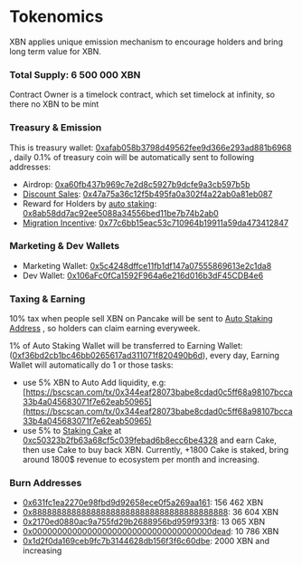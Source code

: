 # Tokenomics

XBN applies unique emission mechanism to encourage holders and bring long term value for XBN.



### Total Supply: 6 500 000 XBN

Contract Owner is a timelock contract, which set timelock at infinity, so there no XBN to be mint

### Treasury & Emission 

This is treasury wallet: [0xafab058b3798d49562fee9d366e293ad881b6968](https://bscscan.com/token/0x547cbe0f0c25085e7015aa6939b28402eb0ccdac?a=0xafab058b3798d49562fee9d366e293ad881b6968) , daily 0.1% of treasury coin will be automatically sent to following addresses:

* Airdrop: [0xa60fb437b969c7e2d8c5927b9dcfe9a3cb597b5b](https://bscscan.com/token/0x547cbe0f0c25085e7015aa6939b28402eb0ccdac?a=0xa60fb437b969c7e2d8c5927b9dcfe9a3cb597b5b)
* [Discount Sales](https://xbn.elasticbitcoin.org/xbn/sales/): [0x47a75a36c12f5b495fa0a302f4a22ab0a81eb087](https://bscscan.com/token/0x547cbe0f0c25085e7015aa6939b28402eb0ccdac?a=0x47a75a36c12f5b495fa0a302f4a22ab0a81eb087) 
* Reward for Holders by [auto staking](https://xbn.elasticbitcoin.org/staking/): [0x8ab58dd7ac92ee5088a34556bed11be7b74b2ab0](https://bscscan.com/token/0x547cbe0f0c25085e7015aa6939b28402eb0ccdac?a=0x8ab58dd7ac92ee5088a34556bed11be7b74b2ab0) 
* [Migration Incentive](https://xbn.elasticbitcoin.org/migration): [0x77c6bb15eac53c710964b19911a59da473412847](https://bscscan.com/token/0x547cbe0f0c25085e7015aa6939b28402eb0ccdac?a=0x77c6bb15eac53c710964b19911a59da473412847)

### Marketing & Dev Wallets

* Marketing Wallet: [0x5c4248dffce11fb1df147a07555869613e2c1da8](https://bscscan.com/token/0x547cbe0f0c25085e7015aa6939b28402eb0ccdac?a=0x5c4248dffce11fb1df147a07555869613e2c1da8)
* Dev Wallet: [0x106aFc0fCa1592F964a6e216d016b3dF45CDB4e6](https://bscscan.com/token/0x547cbe0f0c25085e7015aa6939b28402eb0ccdac?a=0x106aFc0fCa1592F964a6e216d016b3dF45CDB4e6) 

### Taxing & Earning

10% tax when people sell XBN on Pancake will be sent to [Auto Staking Address](https://bscscan.com/token/0x547cbe0f0c25085e7015aa6939b28402eb0ccdac?a=0x8ab58dd7ac92ee5088a34556bed11be7b74b2ab0) , so holders can claim earning everyweek. 

1% of Auto Staking Wallet will be transferred to Earning Wallet: ([0xf36bd2cb1bc46bb0265617ad311071f820490b6d](https://bscscan.com/token/0x547cbe0f0c25085e7015aa6939b28402eb0ccdac?a=0xf36bd2cb1bc46bb0265617ad311071f820490b6d)), every day, Earning Wallet will automatically do 1 or those tasks:

* use 5% XBN to Auto Add liquidity, e.g: [https://bscscan.com/tx/0x344eaf28073babe8cdad0c5ff68a98107bcca33b4a045683071f7e62eab50965](https://bscscan.com/tx/0x344eaf28073babe8cdad0c5ff68a98107bcca33b4a045683071f7e62eab50965) 
* use 5% to [Staking Cake](https://xbn.elasticbitcoin.org/ai-staking) at [0xc50323b2fb63a68cf5c039febad6b8ecc6be4328](https://bscscan.com/token/0x547cbe0f0c25085e7015aa6939b28402eb0ccdac?a=0xc50323b2fb63a68cf5c039febad6b8ecc6be4328) and earn Cake, then use Cake to buy back XBN. Currently, +1800 Cake is staked, bring around 1800$ revenue to ecosystem per month and increasing. 

### Burn Addresses

* [0x631fc1ea2270e98fbd9d92658ece0f5a269aa161](https://bscscan.com/token/0x547cbe0f0c25085e7015aa6939b28402eb0ccdac?a=0x631fc1ea2270e98fbd9d92658ece0f5a269aa161): 156 462 XBN
* [0x8888888888888888888888888888888888888888](https://bscscan.com/token/0x547cbe0f0c25085e7015aa6939b28402eb0ccdac?a=0x8888888888888888888888888888888888888888): 36 604 XBN
* [0x2170ed0880ac9a755fd29b2688956bd959f933f8](https://bscscan.com/token/0x547cbe0f0c25085e7015aa6939b28402eb0ccdac?a=0x2170ed0880ac9a755fd29b2688956bd959f933f8): 13 065 XBN 
* [0x000000000000000000000000000000000000dead](https://bscscan.com/token/0x547cbe0f0c25085e7015aa6939b28402eb0ccdac?a=0x000000000000000000000000000000000000dead): 10 786 XBN 
* [0x1d2f0da169ceb9fc7b3144628db156f3f6c60dbe](https://bscscan.com/token/0x547cbe0f0c25085e7015aa6939b28402eb0ccdac?a=0x1d2f0da169ceb9fc7b3144628db156f3f6c60dbe): 2000 XBN and increasing 






